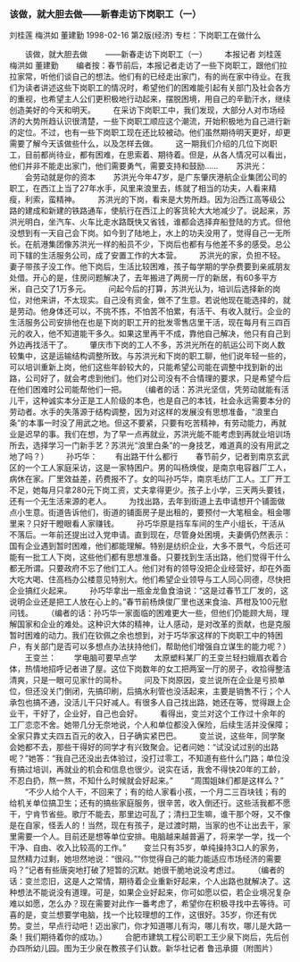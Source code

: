 ### 该做，就大胆去做——新春走访下岗职工（一）
刘桂莲  梅洪如  董建勤
1998-02-16
第2版(经济)
专栏：下岗职工在做什么

　　该做，就大胆去做
　　——新春走访下岗职工（一）
　　本报记者  刘桂莲  梅洪如  董建勤
　　编者按：春节前后，本报记者走访了一些下岗职工，跟他们拉拉家常，听他们谈自己的想法。他们有的已经走出家门，有的尚在家中待业。在我们为读者讲述这些下岗职工的情况时，希望他们的困难能引起有关部门及社会各方的重视，也希望主人公们更积极地行动起来，摆脱困境，用自己的辛勤汗水，继续创造美好的今天和明天。
　　在采访下岗职工中，我们发现，大部分人对市场经济的大势所趋认识很清楚，一些下岗职工顺应这个潮流，开始积极地为自己进行新的定位。不过，也有一些下岗职工现在还比较被动。他们虽然期待明天更好，却更需要了解今天该做些什么，以及怎样去做。
　　这一期我们介绍的几位下岗职工，目前都尚待业，都有困难，在思索着、期待着。但是，从各人情况可以看出，他们并非不能走出家门，他们需要勇气，需要支持和鼓励……
　　苏洪光：
　　会劳动就是你的资本
　　苏洪光今年47岁，是广东肇庆港航企业集团公司的职工，在西江上当了27年水手，风里来浪里去，练就了相当的功夫，人看来精瘦，利索，蛮精神。
　　苏洪光的下岗，看来是大势所趋。因为沿西江高等级公路的建成和新建的铁路通车，使航行在西江上的客货轮大大地减少了。说起来，苏洪光明白，坐汽车、火车比走水路既快又省钱，谁都会选择弃船登陆的方式。但他没想到有一天自己会下岗。如今到了陆地上，水上的功夫没用了，觉得自己一无所长。在航港集团像苏洪光一样的船员不少，下岗后也都有与他差不多的感受。总公司下辖的生活服务公司，成了安置工作的大本营。
　　苏洪光的家，负担不轻。妻子带孩子没工作。他下岗后，生活比较困难，孩子每学期的学杂费要到亲戚朋友处借。开心的是，住房问题解决了，去年搬进了两房一厅的新居，有60多平方米，自己交了1万多元。
　　问起今后的打算，苏洪光认为，培训后选择新的岗位，对他来讲，不太现实。自己没有资金，做不了生意。若说他现在能选择的，就是劳动。他身体还可以，不挑不拣，不怕苦不怕累，有活干、有收入就行。企业的生活服务公司安排他在也是下岗的职工开的批发零售店里干活，现在每月有三四百元的收入，他不知道能干多久。如果这里再干不成，靠他自己解决，他只有自己到外边再找活干了。
　　肇庆市下岗的工人不多，苏洪光所在的航运公司下岗人数较集中，这是运输结构调整所致。与苏洪光和下岗的职工聊，他们说年轻一些的，可以培训重新上岗，他们这些年龄较大的，只能希望公司能在调整中找到新的出路，公司好了，就会考虑到他们。他们对公司没有不合情理的要求，只是希望今后在他们困难时公司能帮他们一把。
　　（编者的话：苏洪光坚信，凭劳动就能有活儿干，这种诚实本分正是工人阶级的本色，也是自己的本钱，社会永远需要本分的劳动者。水手的失落源于结构调整，因为对这样的发展没有思想准备，“浪里白条”的本事一时没了用武之地。但这不要紧，只要有吃苦精神，有劳动能力，再就业是迟早的事。我们在想，为了早一点再就业，苏洪光能不能考虑到再就业培训场所去，选择学习一门新手艺？苏洪光“浪里白条”的一身技艺，难道真的没有用武之地了吗？）
　　孙巧华：
　　有出路干什么都行
　　春节前夕，记者到南京玄武区的一个工人家庭采访，这是一家特困户。男的叫杨焕俊，是南京电容器厂工人，病休在家。厂里效益差，药费报不了。女的叫孙巧华，南京毛纺厂工人。工厂开工不足，她每月只拿280元下岗工资，丈夫拿得更少。孩子上小学，三天两头要钱，还有一个无生活来源的老人。
　　为找出路，去年到街道上去申请想开个铺面做点小生意。街道告诉他们，街道的铺面房子是出租的，要预付一大笔租金。租金哪里来？只好干瞪眼看人家赚钱。
　　孙巧华原是挡车车间的生产小组长，干活从不落后。一年前还提出过入党申请。直到现在，尽管身处困境，夫妻俩仍然表示：国有企业遇到暂时困难，他们都能理解。特别是纺织企业，大多不景气，今后还可能有一批工人下岗，这些他们都有思想准备。只要找到生活出路，他们觉得干什么都无所谓。只要政府不忘了他们工人。他们对有的领导没把企业经营好，却在外面大吃大喝、住高档办公楼意见特别大。他们希望企业领导与工人同心同德，尽快把企业搞红火起来。
　　孙巧华拿出一瓶金龙鱼食油说：“这是过春节工厂发的，这说明企业还是把工人放在心上的。”春节前杨焕俊厂里也送来食油、芦柑及100元慰问钱。
　　（编者的话：孙巧华一家面临的困难更大一些，但他们仍能顾大局，理解国家和企业的难处。这种识大体的精神，让人感动，是对改革的贡献，也是克服暂时困难的动力。我们在钦佩之余也想到，对于巧华家这样的下岗职工中的特困户，有关部门是否可以多想点办法扶持他们，帮助他们增强自立谋生的能力呢？）
　　王变兰：
　　学电脑可要早点学
　　太原塑料某厂的王变兰轻扫娥眉衣着合体，热情地招呼记者进了屋。这位下岗数年的女工把两室一厅的房子，收拾得整洁清爽，只是一眼可见家什的简朴。
　　问及下岗原因，变兰说所在企业是亏损单位，但还没关门倒闭，先搞印刷，后搞水利管也没活起来，主要是销售不行；个人承包也搞不通，没活儿干只好减人。有很多人自己找出路，她还在等，觉得跟上企业干，干好了，企业好，自己也会好。
　　看得出，变兰对这个工作过十余年的工厂恋恋不舍。她带几分无奈地说，个人和单位都没入保险，后续生活并没保障；全家只靠丈夫四五百元的收入，日子确实紧巴巴。
　　变兰说，这些年，同学聚会她都不去，那些干得好的同学才有兴致聚会。记者问她：“试没试过别的出路呢？”她答：“我自己还没出去体验过，没打过零工，不知道有些什么门路；单位没有搞过培训，再就业的机会和信息也很少。说实在话，我舍不得快20年的工龄，不忍白扔，熬一熬，不知什么时候就会好起来。”
　　“周围姐妹们都是这样么？”
　　“不少人给个人干，不回来了；有的给人家看小孩，一个月二三百块钱；有的给机关单位搞卫生；还有的搞些家庭服务，很辛苦，收入倒还行。这些活我都不愿干，宁肯节省些。歌厅不能去，那里边可乱了；清扫卫生嘛，谁干那个呀，又不像是在自家，怪丢人的！当然，现在有孩子，是过渡时期，当家的也不让出去干，家里需要一个人。目前还是想等单位安排。电脑越来越普遍了，将来学一学，找一个干净、自由、收入比较高的工作。”
　　变兰只有35岁，单纯操持3口人的家务，显然精力过剩，她坦然地说：“很闷。”“你觉得自己的能力能适应市场经济的需要吗？”记者有些唐突地打破了短暂的沉默。她很干脆地说没考虑过。
　　（编者的话：变兰恋旧，这是人之常情，期待着企业重新好起来，个人出路也就解决了。这种想法不能说没有道理。可是，如果企业好起来，你可如愿以偿，若企业境况复杂难以如愿，怎么办？现在需要对此作一番考虑了，希望你在积极寻找中去等待。可喜的是，变兰想要学电脑，找一个比较理想的工作，这很好。35岁，你还有优势。变兰，早点行动吧！迈出家门，你才知道哪儿有沟，哪儿有坎，哪儿是大路一条！我们期待着你的成功。）
　　合肥市建筑工程公司职工王少泉下岗后，先后创办四所幼儿园。图为王少泉在教孩子们认数。新华社记者  鲁迅承摄（附图片）
